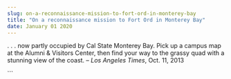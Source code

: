 ```yaml
---
slug: on-a-reconnaissance-mission-to-fort-ord-in-monterey-bay
title: "On a reconnaissance mission to Fort Ord in Monterey Bay"
date: January 01 2020
---
```


 
<p>
  . . . now partly occupied by Cal State Monterey Bay. Pick up a campus map at
  the Alumni &amp; Visitors Center, then find your way to the grassy quad with a
  stunning view of the coast. – <em>Los Angeles Times</em>, Oct. 11, 2013
</p>
```
